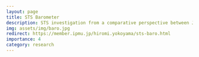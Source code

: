 ```yaml
---
layout: page
title: STS Barometer
description: STS investigation from a comparative perspective between Japan and China
img: assets/img/baro.jpg
redirect: https://member.ipmu.jp/hiromi.yokoyama/sts-baro.html
importance: 4
category: research
---
```


